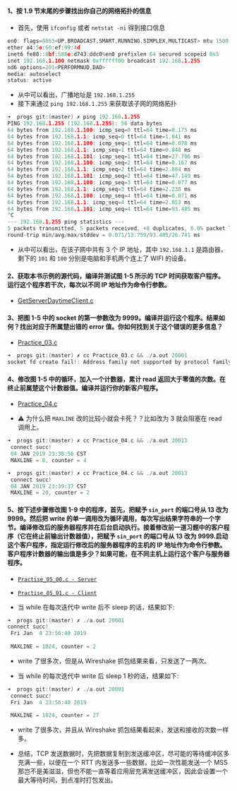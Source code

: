 #### 1、按 1.9 节末尾的步骤找出你自己的网络拓扑的信息
   * 首先，使用 `ifconfig` 或者 `netstat -ni` 得到接口信息
   
~~~C
en0: flags=8863<UP,BROADCAST,SMART,RUNNING,SIMPLEX,MULTICAST> mtu 1500
ether a4:5e:60:ef:99:4d 
inet6 fe80::8bf:586e:d743:ddc0%en0 prefixlen 64 secured scopeid 0x5 
inet 192.168.1.100 netmask 0xffffff00 broadcast 192.168.1.255
nd6 options=201<PERFORMNUD,DAD>
media: autoselect
status: active
~~~ 
   
   * 从中可以看出，广播地址是 `192.168.1.255`
   * 接下来通过 `ping 192.168.1.255` 来获取该子网的网络拓扑

~~~C
➜  progs git:(master) ✗ ping 192.168.1.255
PING 192.168.1.255 (192.168.1.255): 56 data bytes
64 bytes from 192.168.1.100: icmp_seq=0 ttl=64 time=0.175 ms
64 bytes from 192.168.1.1: icmp_seq=0 ttl=64 time=1.841 ms
64 bytes from 192.168.1.100: icmp_seq=1 ttl=64 time=0.078 ms
64 bytes from 192.168.1.1: icmp_seq=1 ttl=64 time=0.848 ms
64 bytes from 192.168.1.101: icmp_seq=1 ttl=64 time=27.796 ms
64 bytes from 192.168.1.100: icmp_seq=2 ttl=64 time=0.167 ms
64 bytes from 192.168.1.1: icmp_seq=2 ttl=64 time=2.884 ms
64 bytes from 192.168.1.101: icmp_seq=2 ttl=64 time=47.149 ms
64 bytes from 192.168.1.100: icmp_seq=3 ttl=64 time=0.077 ms
64 bytes from 192.168.1.1: icmp_seq=3 ttl=64 time=2.238 ms
64 bytes from 192.168.1.100: icmp_seq=4 ttl=64 time=0.071 ms
64 bytes from 192.168.1.1: icmp_seq=4 ttl=64 time=2.053 ms
64 bytes from 192.168.1.101: icmp_seq=4 ttl=64 time=93.485 ms
^C
--- 192.168.1.255 ping statistics ---
5 packets transmitted, 5 packets received, +8 duplicates, 0.0% packet loss
round-trip min/avg/max/stddev = 0.071/13.759/93.485/26.741 ms
~~~

   * 从中可以看出，在该子网中共有 3 个 IP 地址，其中 `192.168.1.1` 是路由器，剩下的 `101` 和 `100` 分别是电脑和手机两个连上了 WIFI 的设备。

#### 2、获取本书示例的源代码，编译并测试图 1-5 所示的 TCP 时间获取客户程序。运行这个程序若干次，每次以不同 IP 地址作为命令行参数。
   * [GetServerDaytimeClient.c](https://github.com/YangXiaoHei/Networking/blob/master/UNP/01%20简介/progs/GetServerDaytimeClient.c)

#### 3、把图 1-5 中的 socket 的第一参数改为 9999。编译并运行这个程序。结果如何？找出对应于所属楚出错的 error 值。你如何找到关于这个错误的更多信息？
   * [Practice_03.c](https://github.com/YangXiaoHei/Networking/blob/master/UNP/01%20简介/progs/Practice_03.c)
   
   ~~~C
   ➜  progs git:(master) ✗ cc Practice_03.c && ./a.out 20001
socket fd create fail!: Address family not supported by protocol family
   ~~~
   
#### 4、修改图 1-5 中的循环，加入一个计数器，累计 read 返回大于零值的次数。在终止前属楚这个计数器值。编译并运行你的新客户程序。
   * [Practice_04.c](https://github.com/YangXiaoHei/Networking/blob/master/UNP/01%20简介/progs/Practice_03.c)

   * ⚠️ 为什么把 `MAXLINE` 改的比较小就会卡死？？比如改为 3 就会阻塞在 read 调用上。
   
   ~~~C
   ➜  progs git:(master) ✗ cc Practice_04.c && ./a.out 20013
	connect succ!
	04 JAN 2019 23:38:56 CST
	MAXLINE = 8, counter = 4
   ~~~
   
   ~~~C
   ➜  progs git:(master) ✗ cc Practice_04.c && ./a.out 20013
	connect succ!
	04 JAN 2019 23:39:37 CST
	MAXLINE = 20, counter = 2
   ~~~
   
#### 5、按下述步骤修改图 1-9 中的程序，首先，把赋予 `sin_port` 的端口号从 13 改为 9999。然后把 write 的单一调用改为循环调用，每次写出结果字符串的一个字节。编译修改后的服务器程序并在后台启动执行。接着修改前一道习题中的客户程序（它在终止前输出计数器值），把赋予 `sin_port` 的端口号从 13 改为 9999.启动这个客户程序，指定运行修改后的服务器程序的主机的 IP 地址作为命令行参数。客户程序计数器的输出值是多少？如果可能，在不同主机上运行这个客户与服务器程序。

   * [`Practise_05_00.c - Server`](https://github.com/YangXiaoHei/Networking/blob/master/UNP/01%20简介/progs/Practise_05_00.c)
   * [`Practise_05_01.c - Client`](https://github.com/YangXiaoHei/Networking/blob/master/UNP/01%20简介/progs/Practise_05_01.c)

   * 当 while 在每次迭代中 write 后不 sleep 的话，结果如下:
   
   ~~~C
   ➜  progs git:(master) ✗ ./a.out 20001
   connect succ!
	Fri Jan  4 23:56:40 2019
	
	MAXLINE = 1024, counter = 2
   ~~~
   
   * write 了很多次，但是从 Wireshake 抓包结果来看，只发送了一两次。
   
   * 当 while 的每次迭代中 write 后 sleep 1 秒的话，结果如下:
   
   ~~~C
   ➜  progs git:(master) ✗ ./a.out 20001
	connect succ!
	Fri Jan  4 23:56:40 2019
	
	MAXLINE = 1024, counter = 27
   ~~~
   
   * write 了很多次，并且从 Wireshake 抓包结果看起来，发送和接收的次数一样多。
   
   * 总结，TCP 发送数据时，先把数据复制到发送缓冲区，尽可能的等待缓冲区多充满一些，以便在一个 RTT 内发送多一些数据，比如一次性能发送一个 MSS 那岂不是美滋滋，但也不能一直等着应用层充满发送缓冲区，因此会设置一个最大等待时间，到点准时打包发出。
